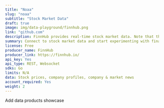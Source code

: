 ```yaml
---
title: "Noaa"
slug: "noaa"
subtitle: "Stock Market Data" 
draft: true
image: img/data-playground/finnhub.png
link: "github.com"
description: FinnHub provides real-time stock market data. Note that the stock market is closed during certain times of days and days of the week.
summary: Connect to stock market data and start experimenting with financial models and apps.
license: Free
producer_name: FinnHub
producer_link: https://finnhub.io/
api_key: Yes
api_type: REST, Websocket
sdks: Go
limits: N/A
data: Stock prices, company profiles, company & market news
account_required: Yes
weight: 2
---
```


Add data products showcase 

